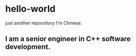 # hello-world
just another reporsitory
I'm Chinese.
## I am a senior engineer in C++ software development.
